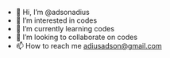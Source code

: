 - 👋 Hi, I’m @adsonadius
- 👀 I’m interested in codes
- 🌱 I’m currently learning codes
- 💞️ I’m looking to collaborate on codes
- 📫 How to reach me adiusadson@gmail.com

<!---
adsonadius/adsonadius is a ✨ special ✨ repository because its `README.md` (this file) appears on your GitHub profile.
You can click the Preview link to take a look at your changes.
--->
